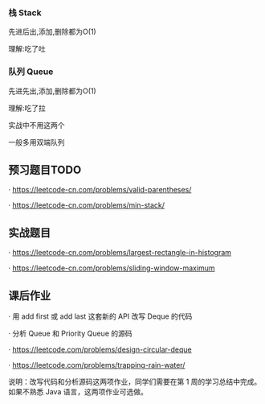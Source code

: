 ### 栈 Stack

先进后出,添加,删除都为O(1)

理解:吃了吐



### 队列 Queue

先进先出,添加,删除都为O(1)

理解:吃了拉



实战中不用这两个

一般多用双端队列





## 预习题目TODO

· https://leetcode-cn.com/problems/valid-parentheses/

· https://leetcode-cn.com/problems/min-stack/

## 实战题目

· https://leetcode-cn.com/problems/largest-rectangle-in-histogram

· https://leetcode-cn.com/problems/sliding-window-maximum

## 课后作业

· 用 add first 或 add last 这套新的 API 改写 Deque 的代码

· 分析 Queue 和 Priority Queue 的源码

· https://leetcode.com/problems/design-circular-deque

· https://leetcode.com/problems/trapping-rain-water/

说明：改写代码和分析源码这两项作业，同学们需要在第 1 周的学习总结中完成。如果不熟悉 Java 语言，这两项作业可选做。